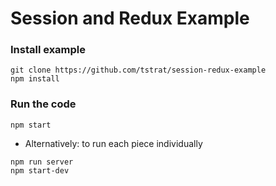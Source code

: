 # Session and Redux Example

### Install example
```
git clone https://github.com/tstrat/session-redux-example
npm install
```

### Run the code
```
npm start
```
- Alternatively: to run each piece individually
```
npm run server
npm start-dev
```
